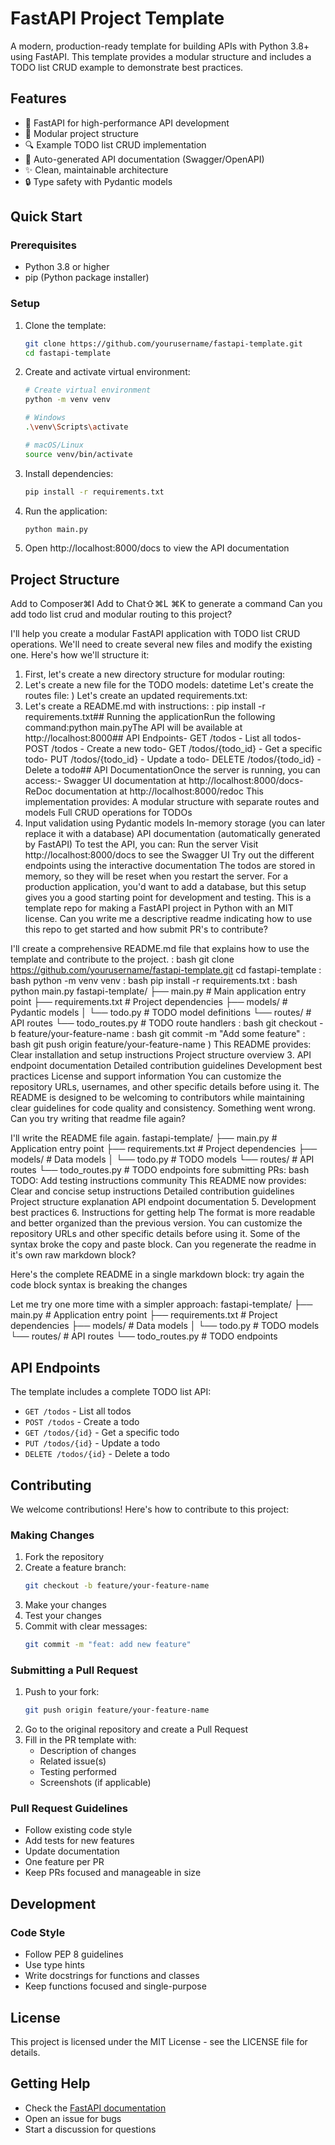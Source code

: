# FastAPI Project Template

A modern, production-ready template for building APIs with Python 3.8+ using FastAPI. This template provides a modular structure and includes a TODO list CRUD example to demonstrate best practices.

## Features

- 🚀 FastAPI for high-performance API development
- 📁 Modular project structure
- 🔍 Example TODO list CRUD implementation
- 📝 Auto-generated API documentation (Swagger/OpenAPI)
- ✨ Clean, maintainable architecture
- 🔒 Type safety with Pydantic models

## Quick Start

### Prerequisites

- Python 3.8 or higher
- pip (Python package installer)

### Setup

1. Clone the template:

   ```bash
   git clone https://github.com/yourusername/fastapi-template.git
   cd fastapi-template
   ```

2. Create and activate virtual environment:

   ```bash
   # Create virtual environment
   python -m venv venv

   # Windows
   .\venv\Scripts\activate

   # macOS/Linux
   source venv/bin/activate
   ```

3. Install dependencies:

   ```bash
   pip install -r requirements.txt
   ```

4. Run the application:

   ```bash
   python main.py
   ```

5. Open http://localhost:8000/docs to view the API documentation

## Project Structure

Add to Composer⌘I
Add to Chat⇧⌘L
⌘K to generate a command
Can you add todo list crud and modular routing to this project?

I'll help you create a modular FastAPI application with TODO list CRUD operations. We'll need to create several new files and modify the existing one. Here's how we'll structure it:

1. First, let's create a new directory structure for modular routing:
2. Let's create a new file for the TODO models:
   datetime
   Let's create the routes file:
   )
   Let's create an updated requirements.txt:
3. Let's create a README.md with instructions:
   :
   pip install -r requirements.txt## Running the applicationRun the following command:python main.pyThe API will be available at http://localhost:8000## API Endpoints- GET /todos - List all todos- POST /todos - Create a new todo- GET /todos/{todo_id} - Get a specific todo- PUT /todos/{todo_id} - Update a todo- DELETE /todos/{todo_id} - Delete a todo## API DocumentationOnce the server is running, you can access:- Swagger UI documentation at http://localhost:8000/docs- ReDoc documentation at http://localhost:8000/redoc
   This implementation provides:
   A modular structure with separate routes and models
   Full CRUD operations for TODOs
4. Input validation using Pydantic models
   In-memory storage (you can later replace it with a database)
   API documentation (automatically generated by FastAPI)
   To test the API, you can:
   Run the server
   Visit http://localhost:8000/docs to see the Swagger UI
   Try out the different endpoints using the interactive documentation
   The todos are stored in memory, so they will be reset when you restart the server. For a production application, you'd want to add a database, but this setup gives you a good starting point for development and testing.
   This is a template repo for making a FastAPI project in Python with an MIT license. Can you write me a descriptive readme indicating how to use this repo to get started and how submit PR's to contribute?

I'll create a comprehensive README.md file that explains how to use the template and contribute to the project.
:
bash
git clone https://github.com/yourusername/fastapi-template.git
cd fastapi-template
:
bash
python -m venv venv
:
bash
pip install -r requirements.txt
:
bash
python main.py
fastapi-template/
├── main.py # Main application entry point
├── requirements.txt # Project dependencies
├── models/ # Pydantic models
│ └── todo.py # TODO model definitions
└── routes/ # API routes
└── todo_routes.py # TODO route handlers
:
bash
git checkout -b feature/your-feature-name
:
bash
git commit -m "Add some feature"
:
bash
git push origin feature/your-feature-name
)
This README provides:
Clear installation and setup instructions
Project structure overview 3. API endpoint documentation
Detailed contribution guidelines
Development best practices
License and support information
You can customize the repository URLs, usernames, and other specific details before using it. The README is designed to be welcoming to contributors while maintaining clear guidelines for code quality and consistency.
Something went wrong. Can you try writing that readme file again?

I'll write the README file again.
fastapi-template/
├── main.py # Application entry point
├── requirements.txt # Project dependencies
├── models/ # Data models
│ └── todo.py # TODO models
└── routes/ # API routes
└── todo_routes.py # TODO endpoints
fore submitting PRs:
bash
TODO: Add testing instructions
community
This README now provides:
Clear and concise setup instructions
Detailed contribution guidelines
Project structure explanation
API endpoint documentation 5. Development best practices 6. Instructions for getting help
The format is more readable and better organized than the previous version. You can customize the repository URLs and other specific details before using it.
Some of the syntax broke the copy and paste block. Can you regenerate the readme in it's own raw markdown block?

Here's the complete README in a single markdown block:
try again the code block syntax is breaking the changes

Let me try one more time with a simpler approach:
fastapi-template/
├── main.py # Application entry point
├── requirements.txt # Project dependencies
├── models/ # Data models
│ └── todo.py # TODO models
└── routes/ # API routes
└── todo_routes.py # TODO endpoints

## API Endpoints

The template includes a complete TODO list API:

- `GET /todos` - List all todos
- `POST /todos` - Create a todo
- `GET /todos/{id}` - Get a specific todo
- `PUT /todos/{id}` - Update a todo
- `DELETE /todos/{id}` - Delete a todo

## Contributing

We welcome contributions! Here's how to contribute to this project:

### Making Changes

1. Fork the repository
2. Create a feature branch:
   ```bash
   git checkout -b feature/your-feature-name
   ```
3. Make your changes
4. Test your changes
5. Commit with clear messages:
   ```bash
   git commit -m "feat: add new feature"
   ```

### Submitting a Pull Request

1. Push to your fork:
   ```bash
   git push origin feature/your-feature-name
   ```
2. Go to the original repository and create a Pull Request
3. Fill in the PR template with:
   - Description of changes
   - Related issue(s)
   - Testing performed
   - Screenshots (if applicable)

### Pull Request Guidelines

- Follow existing code style
- Add tests for new features
- Update documentation
- One feature per PR
- Keep PRs focused and manageable in size

## Development

### Code Style

- Follow PEP 8 guidelines
- Use type hints
- Write docstrings for functions and classes
- Keep functions focused and single-purpose

## License

This project is licensed under the MIT License - see the LICENSE file for details.

## Getting Help

- Check the [FastAPI documentation](https://fastapi.tiangolo.com/)
- Open an issue for bugs
- Start a discussion for questions
